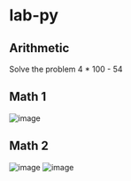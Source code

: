 # lab-py
## Arithmetic
Solve the problem 4 * 100 - 54 
## Math 1
![image](https://user-images.githubusercontent.com/91655905/137267795-a84defae-8896-43ae-9be6-f607a95f7f75.png)
## Math 2
![image](https://user-images.githubusercontent.com/91655905/137268190-4cc76847-0707-4274-b59f-9f96d6eeda9b.png)
![image](https://user-images.githubusercontent.com/91655905/137268416-ab6b67db-9fac-4a3b-9ddc-0183eaa31672.png)


